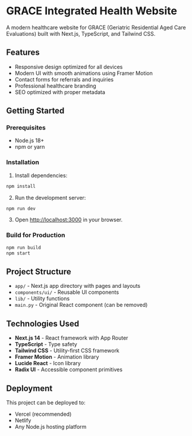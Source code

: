 # GRACE Integrated Health Website

A modern healthcare website for GRACE (Geriatric Residential Aged Care Evaluations) built with Next.js, TypeScript, and Tailwind CSS.

## Features

- Responsive design optimized for all devices
- Modern UI with smooth animations using Framer Motion
- Contact forms for referrals and inquiries
- Professional healthcare branding
- SEO optimized with proper metadata

## Getting Started

### Prerequisites

- Node.js 18+ 
- npm or yarn

### Installation

1. Install dependencies:
```bash
npm install
```

2. Run the development server:
```bash
npm run dev
```

3. Open [http://localhost:3000](http://localhost:3000) in your browser.

### Build for Production

```bash
npm run build
npm start
```

## Project Structure

- `app/` - Next.js app directory with pages and layouts
- `components/ui/` - Reusable UI components
- `lib/` - Utility functions
- `main.py` - Original React component (can be removed)

## Technologies Used

- **Next.js 14** - React framework with App Router
- **TypeScript** - Type safety
- **Tailwind CSS** - Utility-first CSS framework
- **Framer Motion** - Animation library
- **Lucide React** - Icon library
- **Radix UI** - Accessible component primitives

## Deployment

This project can be deployed to:
- Vercel (recommended)
- Netlify
- Any Node.js hosting platform
